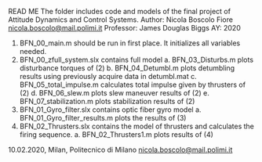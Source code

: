 READ ME
The folder includes code and models of the final project of Attitude Dynamics and Control Systems.
Author: Nicola Boscolo Fiore nicola.boscolo@mail.polimi.it
Professor: James Douglas Biggs
AY: 2020

1. BFN_00_main.m should be run in first place. It initializes all variables needed.
2. BFN_00_zfull_system.slx contains full model
  a. BFN_03_Disturbs.m plots disturbance torques of (2)
  b. BFN_04_Detumbl.m plots detumbling results using previously acquire data in detumbl.mat
  c. BFN_05_total_impulse.m calculates total impulse given by thrusters of (2)
  d. BFN_06_slew.m plots slew maneuver results of (2)
  e. BFN_07_stabilization.m plots stabilization results of (2)
3. BFN_01_Gyro_filter.slx contains optic fiber gyro model
  a. BFN_01_Gyro_filter_results.m plots the results of (3)
4. BFN_02_Thrusters.slx contains the model of thrusters and calculates the firing sequence.
  a. BFN_02_Thrusters1.m plots results of (4)

10.02.2020, Milan, Politecnico di Milano
nicola.boscolo@mail.polimi.it
